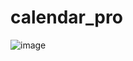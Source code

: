 # calendar_pro
![image](https://user-images.githubusercontent.com/64710848/136293095-14d3a425-ffae-40cc-8d98-9278c3b20a73.png)

